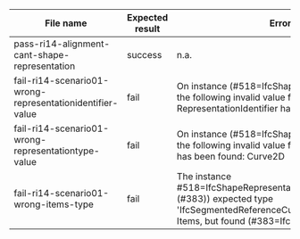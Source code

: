 | File name                                                 | Expected result | Error log                                                                                                                                                                                 | Description                                                |
|-----------------------------------------------------------|-----------------|-------------------------------------------------------------------------------------------------------------------------------------------------------------------------------------------|------------------------------------------------------------|
| pass-ri14-alignment-cant-shape-representation             | success         | n.a.                                                                                                                                                                                      |                                                            |
| fail-ri14-scenario01-wrong-representationidentifier-value | fail            | On instance (#518=IfcShapeRepresentat...383)),) the following invalid value for RepresentationIdentifier has been found: Profile                                                          | The expected RepresentationIdentifier value was Axis.      |
| fail-ri14-scenario01-wrong-representationtype-value       | fail            | On instance (#518=IfcShapeRepresentat...383)),) the following invalid value for RepresentationType has been found: Curve2D                                                                | The expected RepresentationType value was Curve3D.         |
| fail-ri14-scenario01-wrong-items-type                     | fail            | The instance #518=IfcShapeRepresentation(#17,'Axis','Curve3D',(#383)) expected type 'IfcSegmentedReferenceCurve' for the attribute Items, but found (#383=IfcPolyline((#384,#...496)),)   | The expected type of Items was IfcSegmentedReferenceCurve  |